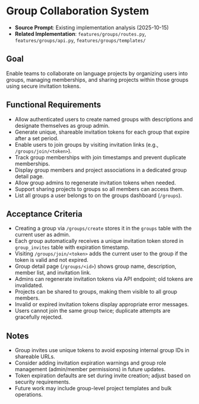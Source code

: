 # Group Collaboration System

- **Source Prompt**: Existing implementation analysis (2025-10-15)
- **Related Implementation**: `features/groups/routes.py`, `features/groups/api.py`, `features/groups/templates/`

## Goal
Enable teams to collaborate on language projects by organizing users into groups, managing memberships, and sharing projects within those groups using secure invitation tokens.

## Functional Requirements
- Allow authenticated users to create named groups with descriptions and designate themselves as group admin.
- Generate unique, shareable invitation tokens for each group that expire after a set period.
- Enable users to join groups by visiting invitation links (e.g., `/groups/join/<token>`).
- Track group memberships with join timestamps and prevent duplicate memberships.
- Display group members and project associations in a dedicated group detail page.
- Allow group admins to regenerate invitation tokens when needed.
- Support sharing projects to groups so all members can access them.
- List all groups a user belongs to on the groups dashboard (`/groups`).

## Acceptance Criteria
- Creating a group via `/groups/create` stores it in the `groups` table with the current user as admin.
- Each group automatically receives a unique invitation token stored in `group_invites` table with expiration timestamp.
- Visiting `/groups/join/<token>` adds the current user to the group if the token is valid and not expired.
- Group detail page (`/groups/<id>`) shows group name, description, member list, and invitation link.
- Admins can regenerate invitation tokens via API endpoint; old tokens are invalidated.
- Projects can be shared to groups, making them visible to all group members.
- Invalid or expired invitation tokens display appropriate error messages.
- Users cannot join the same group twice; duplicate attempts are gracefully rejected.

## Notes
- Group invites use unique tokens to avoid exposing internal group IDs in shareable URLs.
- Consider adding invitation expiration warnings and group role management (admin/member permissions) in future updates.
- Token expiration defaults are set during invite creation; adjust based on security requirements.
- Future work may include group-level project templates and bulk operations.
